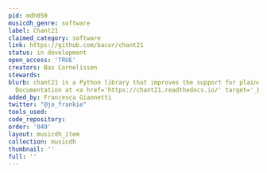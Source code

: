 ```yaml
---
pid: mdh050
musicdh_genre: software
label: Chant21
claimed_category: software
link: https://github.com/bacor/chant21
status: in development
open_access: 'TRUE'
creators: Bas Cornelissen
stewards: 
blurb: chant21 is a Python library that improves the support for plainchant in music21.
  Documentation at <a href='https://chant21.readthedocs.io/' target='_blank'>chant21.readthedocs.io</a>.
added_by: Francesca Giannetti
twitter: "@jo_frankie"
tools_used: 
code_repository: 
order: '049'
layout: musicdh_item
collection: musicdh
thumbnail: ''
full: ''
---
```


